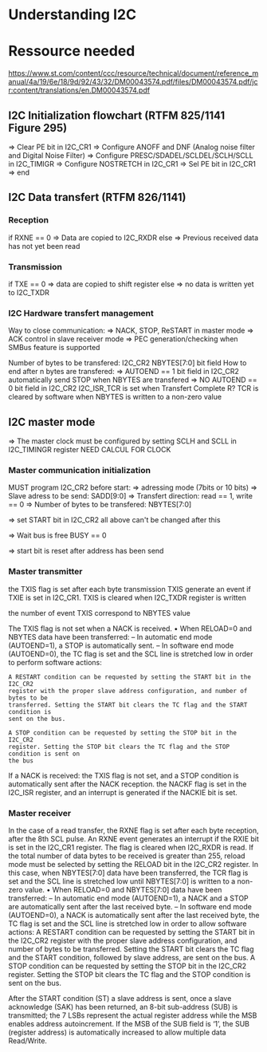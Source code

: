 # Understanding I2C
# Ressource needed
https://www.st.com/content/ccc/resource/technical/document/reference_manual/4a/19/6e/18/9d/92/43/32/DM00043574.pdf/files/DM00043574.pdf/jcr:content/translations/en.DM00043574.pdf


## I2C Initialization flowchart (RTFM 825/1141 Figure 295)
=> Clear PE bit in I2C_CR1
=> Configure ANOFF and DNF (Analog noise filter and Digital Noise Filter)
=> Configure PRESC/SDADEL/SCLDEL/SCLH/SCLL in I2C_TIMIGR
=> Configure NOSTRETCH in I2C_CR1
=> Sel PE bit in I2C_CR1
=> end


## I2C Data transfert (RTFM 826/1141)
### Reception
if RXNE == 0
	=> Data are copied to I2C_RXDR 
else
	=> Previous received data has not yet been read

### Transmission
if TXE == 0
	=> data are copied to shift register
else
	=> no data is written yet to I2C_TXDR


### I2C Hardware transfert management
Way to close communication:
=> NACK, STOP, ReSTART in master mode
=> ACK control in slave receiver mode
=> PEC generation/checking when SMBus feature is supported

Number of bytes to be transfered: I2C_CR2 NBYTES[7:0] bit field
How to end after n bytes are transfered:
=> AUTOEND == 1 bit field in I2C_CR2 
	automatically send STOP when NBYTES are transfered
=> NO AUTOEND == 0 bit field in I2C_CR2
	I2C_ISR_TCR is set when Transfert Complete R? TCR is cleared by software when NBYTES is written to a non-zero value

## I2C master mode
=> The master clock must be configured by setting SCLH and SCLL in I2C_TIMINGR register
NEED CALCUL FOR CLOCK

### Master communication initialization
MUST program I2C_CR2 before start:
=> adressing mode (7bits or 10 bits)
=> Slave adress to be send: SADD[9:0]
=> Transfert direction: read == 1, write == 0
=> Number of bytes to be transfered: NBYTES[7:0]

=> set START bit in I2C_CR2 all above can't be changed after this

=> Wait bus is free BUSY == 0 

=> start bit is reset after address has been send

### Master transmitter
the TXIS flag is set after each byte transmission
TXIS generate an event if TXIE is set in I2C_CR1.
TXIS is cleared when I2C_TXDR register is written

the number of event TXIS correspond to NBYTES value

The TXIS flag is not set when a NACK is received.
• When RELOAD=0 and NBYTES data have been transferred:
	– In automatic end mode (AUTOEND=1), a STOP is automatically sent.
	– In software end mode (AUTOEND=0), the TC flag is set and the SCL line is
	stretched low in order to perform software actions:

	A RESTART condition can be requested by setting the START bit in the I2C_CR2
	register with the proper slave address configuration, and number of bytes to be
	transferred. Setting the START bit clears the TC flag and the START condition is
	sent on the bus.

	A STOP condition can be requested by setting the STOP bit in the I2C_CR2
	register. Setting the STOP bit clears the TC flag and the STOP condition is sent on
	the bus

If a NACK is received: the TXIS flag is not set, and a STOP condition is automatically
sent after the NACK reception. the NACKF flag is set in the I2C_ISR register, and an
interrupt is generated if the NACKIE bit is set.


### Master receiver
In the case of a read transfer, the RXNE flag is set after each byte reception, after the 8th
SCL pulse. An RXNE event generates an interrupt if the RXIE bit is set in the I2C_CR1
register. The flag is cleared when I2C_RXDR is read.
If the total number of data bytes to be received is greater than 255, reload mode must be
selected by setting the RELOAD bit in the I2C_CR2 register. In this case, when
NBYTES[7:0] data have been transferred, the TCR flag is set and the SCL line is stretched
low until NBYTES[7:0] is written to a non-zero value.
• When RELOAD=0 and NBYTES[7:0] data have been transferred:
– In automatic end mode (AUTOEND=1), a NACK and a STOP are automatically
sent after the last received byte.
– In software end mode (AUTOEND=0), a NACK is automatically sent after the last
received byte, the TC flag is set and the SCL line is stretched low in order to allow
software actions:
A RESTART condition can be requested by setting the START bit in the I2C_CR2
register with the proper slave address configuration, and number of bytes to be
transferred. Setting the START bit clears the TC flag and the START condition,
followed by slave address, are sent on the bus.
A STOP condition can be requested by setting the STOP bit in the I2C_CR2
register. Setting the STOP bit clears the TC flag and the STOP condition is sent on
the bus.


After the START condition (ST) a slave address is sent, once a
slave acknowledge (SAK) has been returned, an 8-bit sub-address (SUB) is transmitted; the
7 LSBs represent the actual register address while the MSB enables address autoincrement. If the MSB of the SUB field is ‘1’, the SUB (register address) is automatically
increased to allow multiple data Read/Write.
